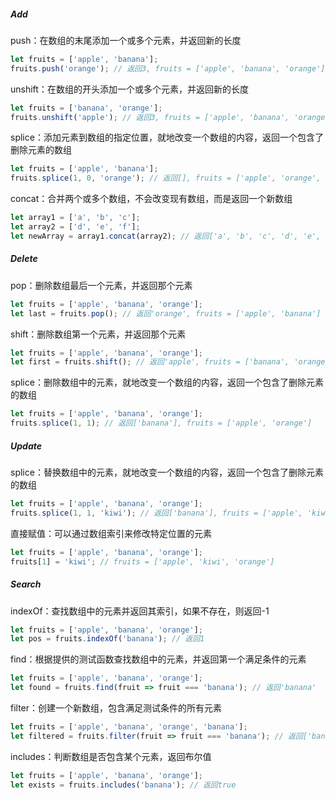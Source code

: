 ##### Add

push：在数组的末尾添加一个或多个元素，并返回新的长度

```JavaScript
let fruits = ['apple', 'banana'];
fruits.push('orange'); // 返回3, fruits = ['apple', 'banana', 'orange']
```

unshift：在数组的开头添加一个或多个元素，并返回新的长度

```JavaScript
let fruits = ['banana', 'orange'];
fruits.unshift('apple'); // 返回3, fruits = ['apple', 'banana', 'orange']
```

splice：添加元素到数组的指定位置，就地改变一个数组的内容，返回一个包含了删除元素的数组

```JavaScript
let fruits = ['apple', 'banana'];
fruits.splice(1, 0, 'orange'); // 返回[], fruits = ['apple', 'orange', 'banana']
```

concat：合并两个或多个数组，不会改变现有数组，而是返回一个新数组

```JavaScript
let array1 = ['a', 'b', 'c'];
let array2 = ['d', 'e', 'f'];
let newArray = array1.concat(array2); // 返回['a', 'b', 'c', 'd', 'e', 'f']
```

##### Delete

pop：删除数组最后一个元素，并返回那个元素

```JavaScript
let fruits = ['apple', 'banana', 'orange'];
let last = fruits.pop(); // 返回'orange', fruits = ['apple', 'banana']
```

shift：删除数组第一个元素，并返回那个元素

```JavaScript
let fruits = ['apple', 'banana', 'orange'];
let first = fruits.shift(); // 返回'apple', fruits = ['banana', 'orange']
```

splice：删除数组中的元素，就地改变一个数组的内容，返回一个包含了删除元素的数组

```JavaScript
let fruits = ['apple', 'banana', 'orange'];
fruits.splice(1, 1); // 返回['banana'], fruits = ['apple', 'orange']
```

##### Update

splice：替换数组中的元素，就地改变一个数组的内容，返回一个包含了删除元素的数组

```JavaScript
let fruits = ['apple', 'banana', 'orange'];
fruits.splice(1, 1, 'kiwi'); // 返回['banana'], fruits = ['apple', 'kiwi', 'orange']
```

直接赋值：可以通过数组索引来修改特定位置的元素

```JavaScript
let fruits = ['apple', 'banana', 'orange'];
fruits[1] = 'kiwi'; // fruits = ['apple', 'kiwi', 'orange']
```

##### Search

indexOf：查找数组中的元素并返回其索引，如果不存在，则返回-1

```JavaScript
let fruits = ['apple', 'banana', 'orange'];
let pos = fruits.indexOf('banana'); // 返回1
```

find：根据提供的测试函数查找数组中的元素，并返回第一个满足条件的元素

```JavaScript
let fruits = ['apple', 'banana', 'orange'];
let found = fruits.find(fruit => fruit === 'banana'); // 返回'banana'
```

filter：创建一个新数组，包含满足测试条件的所有元素

```JavaScript
let fruits = ['apple', 'banana', 'orange', 'banana'];
let filtered = fruits.filter(fruit => fruit === 'banana'); // 返回['banana', 'banana']
```

includes：判断数组是否包含某个元素，返回布尔值

```JavaScript
let fruits = ['apple', 'banana', 'orange'];
let exists = fruits.includes('banana'); // 返回true
```







